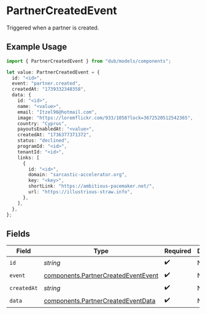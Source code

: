 # PartnerCreatedEvent

Triggered when a partner is created.

## Example Usage

```typescript
import { PartnerCreatedEvent } from "dub/models/components";

let value: PartnerCreatedEvent = {
  id: "<id>",
  event: "partner.created",
  createdAt: "1739332348358",
  data: {
    id: "<id>",
    name: "<value>",
    email: "Itzel96@hotmail.com",
    image: "https://loremflickr.com/933/1058?lock=3672520512542365",
    country: "Cyprus",
    payoutsEnabledAt: "<value>",
    createdAt: "1736377371372",
    status: "declined",
    programId: "<id>",
    tenantId: "<id>",
    links: [
      {
        id: "<id>",
        domain: "sarcastic-accelerator.org",
        key: "<key>",
        shortLink: "https://ambitious-pacemaker.net/",
        url: "https://illustrious-straw.info",
      },
    ],
  },
};
```

## Fields

| Field                                                                                      | Type                                                                                       | Required                                                                                   | Description                                                                                |
| ------------------------------------------------------------------------------------------ | ------------------------------------------------------------------------------------------ | ------------------------------------------------------------------------------------------ | ------------------------------------------------------------------------------------------ |
| `id`                                                                                       | *string*                                                                                   | :heavy_check_mark:                                                                         | N/A                                                                                        |
| `event`                                                                                    | [components.PartnerCreatedEventEvent](../../models/components/partnercreatedeventevent.md) | :heavy_check_mark:                                                                         | N/A                                                                                        |
| `createdAt`                                                                                | *string*                                                                                   | :heavy_check_mark:                                                                         | N/A                                                                                        |
| `data`                                                                                     | [components.PartnerCreatedEventData](../../models/components/partnercreatedeventdata.md)   | :heavy_check_mark:                                                                         | N/A                                                                                        |